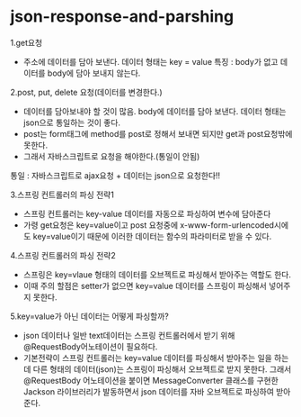 # json-response-and-parshing

1.get요청
- 주소에 데이터를 담아 보낸다. 데이터 형태는 key = value
특징 : body가 없고 데이터를 body에 담아 보내지 않는다.

2.post, put, delete 요청(데이터를 변경한다.)
- 데이터를 담아보내야 할 것이 많음. body에 데이터를 담아 보낸다. 데이터 형태는 json으로 통일하는 것이 좋다.
- post는 form태그에 method를 post로 정해서 보내면 되지만 get과 post요청밖에 못한다.
- 그래서 자바스크립트로 요청을 해야한다.(통일이 안됨)

통일 : 자바스크립트로 ajax요청 + 데이터는 json으로 요청한다!!

3.스프링 컨트롤러의 파싱 전략1
- 스프링 컨트롤러는 key-value 데이터를 자동으로 파싱하여 변수에 담아준다
- 가령 get요청은 key=value이고 post 요청중에 x-www-form-urlencoded시에도 key=value이기 때문에 이러한 데이터는
함수의 파라미터로 받을 수 있다.

4.스프링 컨트롤러의 파싱 전략2
- 스프링은 key=vlaue 형태의 데이터를 오브젝트로 파싱해서 받아주는 역할도 한다.
- 이때 주의 할점은 setter가 없으면 key=value 데이터를 스프링이 파싱해서 넣어주지 못한다.

5.key=value가 아닌 데이터는 어떻게 파싱할까?
- json 데이터나 일반 text데이터는 스프링 컨트롤러에서 받기 위해 @RequestBody어노테이션이 필요하다.
- 기본전략이 스프링 컨트롤러는 key=value 데이터를 파싱해서 받아주는 일을 하는데 다른 형태의 데이터(json)는
스프링이 파싱해서 오브젝트로 받지 못한다. 그래서 @RequestBody 어노테이션을 붙이면 MessageConverter 클래스를
구현한 Jackson 라이브러리가 발동하면서 json 데이터를 자바 오브젝트로 파싱하여 받아준다.
